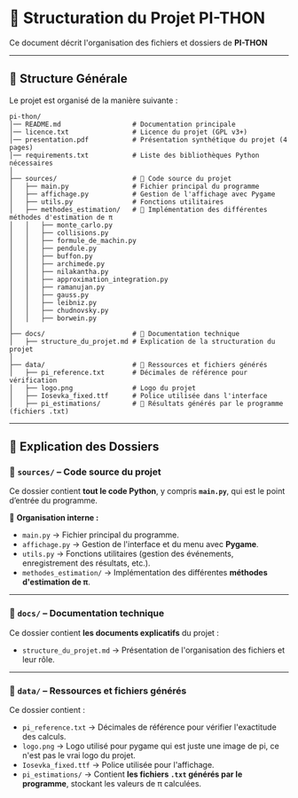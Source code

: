 # 📂 Structuration du Projet PI-THON

Ce document décrit l'organisation des fichiers et dossiers de **PI-THON**

---

## 📌 Structure Générale

Le projet est organisé de la manière suivante :

```
pi-thon/
│── README.md                  # Documentation principale
│── licence.txt                # Licence du projet (GPL v3+)
│── presentation.pdf           # Présentation synthétique du projet (4 pages)
│── requirements.txt           # Liste des bibliothèques Python nécessaires
│
├── sources/                   # 📌 Code source du projet
│   ├── main.py                # Fichier principal du programme
│   ├── affichage.py           # Gestion de l'affichage avec Pygame
│   ├── utils.py               # Fonctions utilitaires
│   ├── methodes_estimation/   # 📌 Implémentation des différentes méthodes d'estimation de π
│   │   ├── monte_carlo.py
│   │   ├── collisions.py
│   │   ├── formule_de_machin.py
│   │   ├── pendule.py
│   │   ├── buffon.py
│   │   ├── archimede.py
│   │   ├── nilakantha.py
│   │   ├── approximation_integration.py
│   │   ├── ramanujan.py
│   │   ├── gauss.py
│   │   ├── leibniz.py
│   │   ├── chudnovsky.py
│   │   ├── borwein.py
│
├── docs/                      # 📌 Documentation technique
│   ├── structure_du_projet.md # Explication de la structuration du projet
│
├── data/                      # 📌 Ressources et fichiers générés
│   ├── pi_reference.txt       # Décimales de référence pour vérification
│   ├── logo.png               # Logo du projet
│   ├── Iosevka_fixed.ttf      # Police utilisée dans l'interface
│   ├── pi_estimations/        # 📌 Résultats générés par le programme (fichiers .txt)
```

---

## 📌 Explication des Dossiers

### **📁 `sources/` – Code source du projet**
Ce dossier contient **tout le code Python**, y compris **`main.py`**, qui est le point d’entrée du programme.  

📌 **Organisation interne :**
- `main.py` → Fichier principal du programme.
- `affichage.py` → Gestion de l'interface et du menu avec **Pygame**.
- `utils.py` → Fonctions utilitaires (gestion des événements, enregistrement des résultats, etc.).
- `methodes_estimation/` → Implémentation des différentes **méthodes d'estimation de π**.

---

### **📁 `docs/` – Documentation technique**
Ce dossier contient **les documents explicatifs** du projet :
- `structure_du_projet.md` → Présentation de l'organisation des fichiers et leur rôle.

---

### **📁 `data/` – Ressources et fichiers générés**
Ce dossier contient :
- `pi_reference.txt` → Décimales de référence pour vérifier l'exactitude des calculs.
- `logo.png` → Logo utilisé pour pygame qui est juste une image de pi, ce n'est pas le vrai logo du projet.
- `Iosevka_fixed.ttf` → Police utilisée pour l'affichage.
- `pi_estimations/` → Contient **les fichiers `.txt` générés par le programme**, stockant les valeurs de π calculées.
